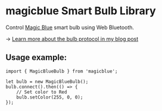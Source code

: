 # magicblue Smart Bulb Library

Control [Magic Blue](http://www.gearbest.com/smart-light-bulb/pp_230349.html) smart bulb using Web Bluetooth.

-> [Learn more about the bulb protocol in my blog post](https://medium.com/@urish/reverse-engineering-a-bluetooth-lightbulb-56580fcb7546)

## Usage example:

    import { MagicBlueBulb } from 'magicblue';

    let bulb = new MagicBlueBulb();
    bulb.connect().then(() => {
        // Set color to Red
        bulb.setColor(255, 0, 0);
    });
